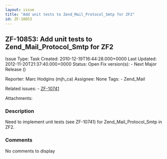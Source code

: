 ```yaml
---
layout: issue
title: "Add unit tests to Zend_Mail_Protocol_Smtp for ZF2"
id: ZF-10853
---
```


ZF-10853: Add unit tests to Zend\_Mail\_Protocol\_Smtp for ZF2
--------------------------------------------------------------

 Issue Type: Task Created: 2010-12-19T16:44:28.000+0000 Last Updated: 2012-11-20T21:37:40.000+0000 Status: Open Fix version(s): - Next Major Release ()
 
 Reporter:  Marc Hodgins (mjh\_ca)  Assignee:  None  Tags: - Zend\_Mail
 
 Related issues: - [ZF-10741](/issues/browse/ZF-10741)
 
 Attachments: 
### Description

Need to implement unit tests (see ZF-10741) for Zend\_Mail\_Protocol\_Smtp in ZF2.

 

 

### Comments

No comments to display
